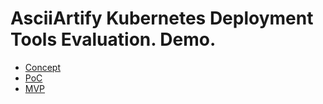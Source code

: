 # AsciiArtify Kubernetes Deployment Tools Evaluation. Demo.



+ [Concept](doc/Concept.md) 
+ [PoC](doc/POC.md) 
+ [MVP](doc/MVP.md) 

